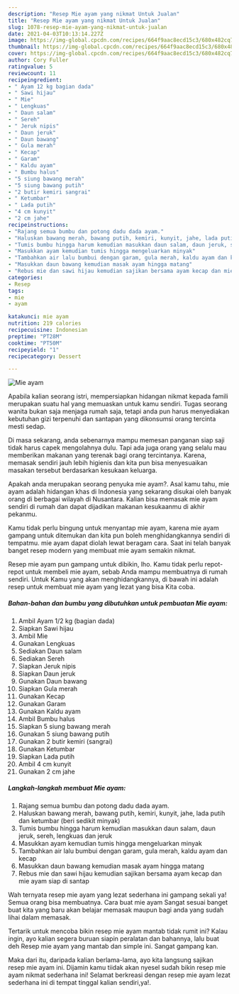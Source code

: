 ```yaml
---
description: "Resep Mie ayam yang nikmat Untuk Jualan"
title: "Resep Mie ayam yang nikmat Untuk Jualan"
slug: 1078-resep-mie-ayam-yang-nikmat-untuk-jualan
date: 2021-04-03T10:13:14.227Z
image: https://img-global.cpcdn.com/recipes/664f9aac8ecd15c3/680x482cq70/mie-ayam-foto-resep-utama.jpg
thumbnail: https://img-global.cpcdn.com/recipes/664f9aac8ecd15c3/680x482cq70/mie-ayam-foto-resep-utama.jpg
cover: https://img-global.cpcdn.com/recipes/664f9aac8ecd15c3/680x482cq70/mie-ayam-foto-resep-utama.jpg
author: Cory Fuller
ratingvalue: 5
reviewcount: 11
recipeingredient:
- " Ayam 12 kg bagian dada"
- " Sawi hijau"
- " Mie"
- " Lengkuas"
- " Daun salam"
- " Sereh"
- " Jeruk nipis"
- " Daun jeruk"
- " Daun bawang"
- " Gula merah"
- " Kecap"
- " Garam"
- " Kaldu ayam"
- " Bumbu halus"
- "5 siung bawang merah"
- "5 siung bawang putih"
- "2 butir kemiri sangrai"
- " Ketumbar"
- " Lada putih"
- "4 cm kunyit"
- "2 cm jahe"
recipeinstructions:
- "Rajang semua bumbu dan potong dadu dada ayam."
- "Haluskan bawang merah, bawang putih, kemiri, kunyit, jahe, lada putih dan ketumbar (beri sedikit minyak)"
- "Tumis bumbu hingga harum kemudian masukkan daun salam, daun jeruk, sereh, lengkuas dan jeruk"
- "Masukkan ayam kemudian tumis hingga mengeluarkan minyak"
- "Tambahkan air lalu bumbui dengan garam, gula merah, kaldu ayam dan kecap"
- "Masukkan daun bawang kemudian masak ayam hingga matang"
- "Rebus mie dan sawi hijau kemudian sajikan bersama ayam kecap dan mie ayam siap di santap"
categories:
- Resep
tags:
- mie
- ayam

katakunci: mie ayam 
nutrition: 219 calories
recipecuisine: Indonesian
preptime: "PT28M"
cooktime: "PT50M"
recipeyield: "1"
recipecategory: Dessert

---
```



![Mie ayam](https://img-global.cpcdn.com/recipes/664f9aac8ecd15c3/680x482cq70/mie-ayam-foto-resep-utama.jpg)

Apabila kalian seorang istri, mempersiapkan hidangan nikmat kepada famili merupakan suatu hal yang memuaskan untuk kamu sendiri. Tugas seorang  wanita bukan saja menjaga rumah saja, tetapi anda pun harus menyediakan kebutuhan gizi terpenuhi dan santapan yang dikonsumsi orang tercinta mesti sedap.

Di masa  sekarang, anda sebenarnya mampu memesan panganan siap saji tidak harus capek mengolahnya dulu. Tapi ada juga orang yang selalu mau memberikan makanan yang terenak bagi orang tercintanya. Karena, memasak sendiri jauh lebih higienis dan kita pun bisa menyesuaikan masakan tersebut berdasarkan kesukaan keluarga. 



Apakah anda merupakan seorang penyuka mie ayam?. Asal kamu tahu, mie ayam adalah hidangan khas di Indonesia yang sekarang disukai oleh banyak orang di berbagai wilayah di Nusantara. Kalian bisa memasak mie ayam sendiri di rumah dan dapat dijadikan makanan kesukaanmu di akhir pekanmu.

Kamu tidak perlu bingung untuk menyantap mie ayam, karena mie ayam gampang untuk ditemukan dan kita pun boleh menghidangkannya sendiri di tempatmu. mie ayam dapat diolah lewat beragam cara. Saat ini telah banyak banget resep modern yang membuat mie ayam semakin nikmat.

Resep mie ayam pun gampang untuk dibikin, lho. Kamu tidak perlu repot-repot untuk membeli mie ayam, sebab Anda mampu membuatnya di rumah sendiri. Untuk Kamu yang akan menghidangkannya, di bawah ini adalah resep untuk membuat mie ayam yang lezat yang bisa Kita coba.

<!--inarticleads1-->

##### Bahan-bahan dan bumbu yang dibutuhkan untuk pembuatan Mie ayam:

1. Ambil  Ayam 1/2 kg (bagian dada)
1. Siapkan  Sawi hijau
1. Ambil  Mie
1. Gunakan  Lengkuas
1. Sediakan  Daun salam
1. Sediakan  Sereh
1. Siapkan  Jeruk nipis
1. Siapkan  Daun jeruk
1. Gunakan  Daun bawang
1. Siapkan  Gula merah
1. Gunakan  Kecap
1. Gunakan  Garam
1. Gunakan  Kaldu ayam
1. Ambil  Bumbu halus
1. Siapkan 5 siung bawang merah
1. Gunakan 5 siung bawang putih
1. Gunakan 2 butir kemiri (sangrai)
1. Gunakan  Ketumbar
1. Siapkan  Lada putih
1. Ambil 4 cm kunyit
1. Gunakan 2 cm jahe




<!--inarticleads2-->

##### Langkah-langkah membuat Mie ayam:

1. Rajang semua bumbu dan potong dadu dada ayam.
1. Haluskan bawang merah, bawang putih, kemiri, kunyit, jahe, lada putih dan ketumbar (beri sedikit minyak)
1. Tumis bumbu hingga harum kemudian masukkan daun salam, daun jeruk, sereh, lengkuas dan jeruk
1. Masukkan ayam kemudian tumis hingga mengeluarkan minyak
1. Tambahkan air lalu bumbui dengan garam, gula merah, kaldu ayam dan kecap
1. Masukkan daun bawang kemudian masak ayam hingga matang
1. Rebus mie dan sawi hijau kemudian sajikan bersama ayam kecap dan mie ayam siap di santap




Wah ternyata resep mie ayam yang lezat sederhana ini gampang sekali ya! Semua orang bisa membuatnya. Cara buat mie ayam Sangat sesuai banget buat kita yang baru akan belajar memasak maupun bagi anda yang sudah lihai dalam memasak.

Tertarik untuk mencoba bikin resep mie ayam mantab tidak rumit ini? Kalau ingin, ayo kalian segera buruan siapin peralatan dan bahannya, lalu buat deh Resep mie ayam yang mantab dan simple ini. Sangat gampang kan. 

Maka dari itu, daripada kalian berlama-lama, ayo kita langsung sajikan resep mie ayam ini. Dijamin kamu tiidak akan nyesel sudah bikin resep mie ayam nikmat sederhana ini! Selamat berkreasi dengan resep mie ayam lezat sederhana ini di tempat tinggal kalian sendiri,ya!.

